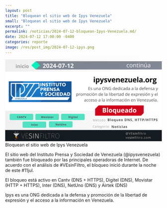 ```yaml
---
layout: post
title: "Bloquean el sitio web de Ipys Venezuela"
small: "Bloquean el sitio web de Ipys Venezuela"
excerpt: ""
permalink: /noticias/2024-07-12-bloquean-Ipys-Venezuela.md/
date: 2024-07-12 17:00:00 -0400
categories: reporte
image: /res/post_img/2024-07-12-ipys.png
---
```

![](/res/post_img/2024-07-12-ipys.png)
Bloquean el sitio web de Ipys Venezuela

El sitio web del Instituto Prensa y Sociedad de Venezuela (@ipysvenezuela) también fue bloqueado por las principales operadoras de Internet.
De acuerdo con el análisis de #VEsinFiltro, el bloqueo inició durante la noche de este #11jul.

El bloqueo está activo en Cantv (DNS + HTTPS), Digitel (DNS), Movistar (HTTP + HTTPS), Inter (DNS), NetUno (DNS) y Airtek (DNS)

Ipys es una ONG dedicada a la defensa y promoción de la libertad de expresión y el acceso a la información en Venezuela.
